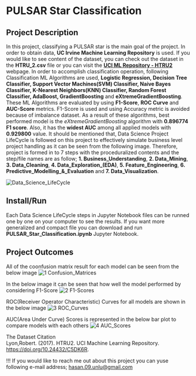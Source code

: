 # PULSAR Star Classification

## Project Description
In this project, classifying a PULSAR star is the main goal of the project. In order to obtain data, **UC Irvine Machine Learning Repository** is used. If you would like to see content of the dataset, you can check out the dataset in the **HTRU_2.csv** file or you can visit the [**UCI ML Repository - HTRU2**](https://archive.ics.uci.edu/dataset/372/htru2) webpage. In order to accomplish classification operation, following Classification ML Algorithms are used, **Logistic Regression, Decision Tree Classifier, Support Vector Machines(SVM) Classifier, Naive Bayes Classifier,  K-Nearest Neighbors(KNN) Classifier, Random Forest Classifier, AdaBoost, GradientBoosting** and **eXtremeGradientBoosting**. These ML Algorithms are evaluated by using **F1-Score**, **ROC Curve** and **AUC-Score** metrics. F1-Score is used and using Accuracy metric is avoided because of imbalance dataset. As a result of these algorithms, best performed model is the *eXtremeGradientBoosting* algorithm with **0.896774 F1 score**. Also, it has the **widest AUC** among all applied models with **0.929800** value. It should be mentioned that, Data Science Project LifeCycle is followed on this project to effectively simulate business level project handling as it can be seen from the following image. Therefore, project is formed in to 7 steps with the proceduralized contents and the step/file names are as follow; **1. Business_Understanding**, **2. Data_Mining**, **3. Data_Cleaning**, **4. Data_Exploration_(EDA)**, **5. Feature_Engineering**, **6. Predictive_Modelling_&_Evaluation** and **7. Data_Visualization**.

![Data_Science_LifeCycle](https://github.com/HasanUnlu09/PULSAR_Star_Classification/assets/133260754/3bc1fdb8-90d7-4352-b404-d6ea489f0306)

## Install/Run
Each Data Science LifeCycle steps in Jupyter Notebook files can be runned one by one on your computer to see the results. If you want more generalized and compact file you can download and run **PULSAR_Star_Classification.ipynb** Jupyter Notebook. 

## Project Outcomes

All of the coonfusion matrix result for each model can be seen from the below image
![1  Confusion_Matrices](https://github.com/HasanUnlu09/PULSAR_Star_Classification/assets/133260754/aa19df9e-4634-4b80-a96c-455e70ff0e16)

In the below image it can be seen that how well the model performed by considering F1-Score
![2  F1-Scores](https://github.com/HasanUnlu09/PULSAR_Star_Classification/assets/133260754/14e100f3-fa82-49e3-938c-e871cfb07ada)

ROC(Receiver Operator Characteristic) Curves for all models are shown in the below image
![3  ROC_Curves](https://github.com/HasanUnlu09/PULSAR_Star_Classification/assets/133260754/89ae6628-44ef-4604-93c2-900848f42084)

AUC(Area Under Curve) Scores is represented in the below bar plot to compare models with each others
![4  AUC_Scores](https://github.com/HasanUnlu09/PULSAR_Star_Classification/assets/133260754/cbea7be5-199e-43c3-9d22-bef0ecb94062)

The Dataset Citation  
Lyon,Robert. (2017). HTRU2. UCI Machine Learning Repository. https://doi.org/10.24432/C5DK6R.

!!! If you would like to reach me out about this project you can yuse following e-mail address; hasan.09.unlu@gmail.com
